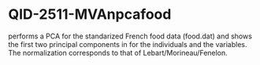 # QID-2511-MVAnpcafood
performs a PCA for the standarized French food data (food.dat) and shows the first two principal components in for the individuals and the variables. The normalization corresponds to that of Lebart/Morineau/Fenelon.
